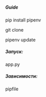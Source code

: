 ##### Guide
pip install pipenv

git clone

pipenv update

##### Запуск:
app.py

##### Зависимости:
pipfile